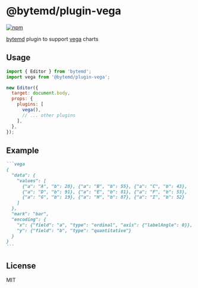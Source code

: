 # @bytemd/plugin-vega

[![npm](https://img.shields.io/npm/v/@bytemd/plugin-vega.svg)](https://npm.im/@bytemd/plugin-vega)

[bytemd](https://github.com/bytedance/bytemd) plugin to support [vega](https://vega.github.io/vega/) charts

## Usage

```js
import { Editor } from 'bytemd';
import vega from '@bytemd/plugin-vega';

new Editor({
  target: document.body,
  props: {
    plugins: [
      vega(),
      // ... other plugins
    ],
  },
});
```

## Example

````md
```vega
{
  "data": {
    "values": [
      {"a": "A", "b": 28}, {"a": "B", "b": 55}, {"a": "C", "b": 43},
      {"a": "D", "b": 91}, {"a": "E", "b": 81}, {"a": "F", "b": 53},
      {"a": "G", "b": 19}, {"a": "H", "b": 87}, {"a": "I", "b": 52}
    ]
  },
  "mark": "bar",
  "encoding": {
    "x": {"field": "a", "type": "ordinal", "axis": {"labelAngle": 0}},
    "y": {"field": "b", "type": "quantitative"}
  }
}
```
````

## License

MIT
